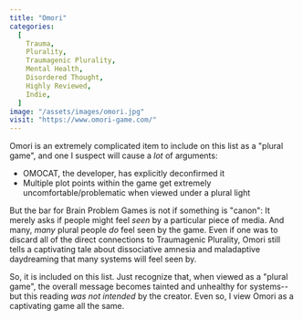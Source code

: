 ```yaml
---
title: "Omori"
categories:
  [
    Trauma,
    Plurality,
    Traumagenic Plurality,
    Mental Health,
    Disordered Thought,
    Highly Reviewed,
    Indie,
  ]
image: "/assets/images/omori.jpg"
visit: "https://www.omori-game.com/"
---
```


Omori is an extremely complicated item to include on this list as a "plural game", and one I suspect will cause a _lot_ of arguments:
- OMOCAT, the developer, has explicitly deconfirmed it
- Multiple plot points within the game get extremely uncomfortable/problematic when viewed under a plural light

But the bar for Brain Problem Games is not if something is "canon": It merely asks if people might feel _seen_ by a particular piece of media. And many, _many_ plural people _do_ feel seen by the game. Even if one was to discard all of the direct connections to Traumagenic Plurality, Omori still tells a captivating tale about dissociative amnesia and maladaptive daydreaming that many systems will feel seen by.

So, it is included on this list. Just recognize that, when viewed as a "plural game", the overall message becomes tainted and unhealthy for systems--but this reading _was not intended_ by the creator. Even so, I view Omori as a captivating game all the same.